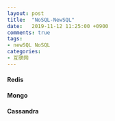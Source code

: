 ```yaml
---
layout: post
title:  "NoSQL-NewSQL"
date:   2019-11-12 11:25:00 +0900
comments: true
tags:
- newSQL NoSQL 
categories:
- 互联网
---
```


#### Redis 

#### Mongo

#### Cassandra


